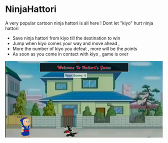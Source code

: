 # NinjaHattori
A very popular cartoon ninja hattori is all here !
Dont let "kiyo" hurt ninja hattori

- Save ninja hattori from kiyo till the destination to win
- Jump when kiyo comes your way and move ahead ,
- More the number of kiyo you defeat , more will be the points
- As soon as you come in contact with kiyo , game is over

![alt text](game.png)